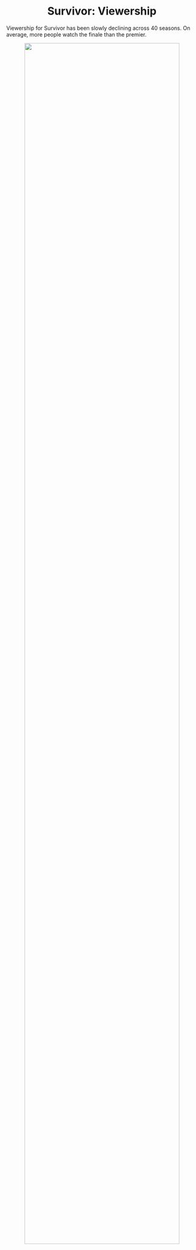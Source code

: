 <h1 align="center">
Survivor: Viewership </h1>
Viewership for Survivor has been slowly declining across 40 seasons. On average, more people watch the finale than the premier.

<p align="center">
  <img src="https://github.com/nrennie/tidytuesday/blob/main/2021/01-06-2021/01062021.gif?raw=true" width="90%">
</p>